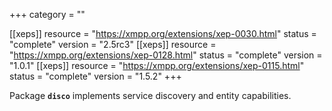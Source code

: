 +++
category = ""

[[xeps]]
  resource = "https://xmpp.org/extensions/xep-0030.html"
  status   = "complete"
  version  = "2.5rc3"
[[xeps]]
  resource = "https://xmpp.org/extensions/xep-0128.html"
  status   = "complete"
  version  = "1.0.1"
[[xeps]]
  resource = "https://xmpp.org/extensions/xep-0115.html"
  status   = "complete"
  version  = "1.5.2"
+++

Package **`disco`** implements service discovery and entity capabilities.
